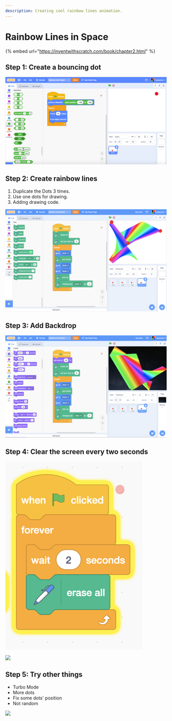 ```yaml
---
description: Creating cool rainbow lines animation.
---
```


# Rainbow Lines in Space

{% embed url="https://inventwithscratch.com/book/chapter2.html" %}



## Step 1:  Create a bouncing dot

![](../../.gitbook/assets/screenshot-2019-09-28-23.16.51.png)

## Step 2: Create rainbow lines

1. Duplicate the Dots 3 times. 
2. Use one dots for drawing.
3. Adding drawing code.

![](../../.gitbook/assets/screenshot-2019-09-28-23.34.45.png)

## Step 3:  Add Backdrop

![](../../.gitbook/assets/screenshot-2019-09-28-23.41.48.png)

## Step 4: Clear the screen every two seconds

![](../../.gitbook/assets/screenshot-2019-09-28-23.45.12.png)

![](../../.gitbook/assets/2019-09-28-23.53.16.gif)

## Step 5:  Try other things

* Turbo Mode
* More dots
* Fix some dots' position
* Not random

![](../../.gitbook/assets/2019-09-29-00.20.42.gif)









